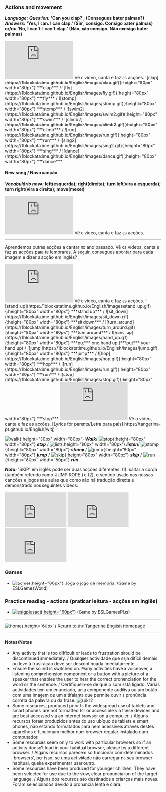 ### Actions and movement

***Language:***
***Question:*** **'Can you clap?'; (Consegues bater palmas?)**  
***Answers:***  **'Yes, I can. I can clap.' (Sim, consigo. Consigo bater palmas)**  
**or/ou 'No, I can't. I can't clap.' (Não, não consigo. Não consigo bater palmas)**  

<iframe width="220" height="124" src="https://www.youtube.com/embed/_Ir0Mc6Qilo" frameborder="0" allow="accelerometer; autoplay; clipboard-write; encrypted-media; gyroscope; picture-in-picture" allowfullscreen></iframe>  
Vê o vídeo, canta e faz as acções.  
![clap](https://1blockatatime.github.io/English/images/clap.gif){:height="80px" width="80px"} ***clap*** / ![fly](https://1blockatatime.github.io/English/images/fly.gif){:height="80px" width="80px"} ***fly*** / ![stomp](https://1blockatatime.github.io/English/images/stomp.gif){:height="80px" width="80px"} ***stomp*** / ![swim2](https://1blockatatime.github.io/English/images/swim2.gif){:height="80px" width="80px"} ***swim*** /  
![climb2](https://1blockatatime.github.io/English/images/climb2.gif){:height="80px" width="80px"} ***climb*** / ![run](https://1blockatatime.github.io/English/images/run.gif){:height="80px" width="80px"} ***run*** / ![sing2](https://1blockatatime.github.io/English/images/sing2.gif){:height="80px" width="80px"} ***sing*** / ![dance](https://1blockatatime.github.io/English/images/dance.gif){:height="80px" width="80px"} ***dance***  

#### New song / Nova canção

***Vocabulário novo:*** **left(esquerda); right(direita); turn left(vira a esquerda); turn right(vira a direita); move(mexer)**  

<iframe width="220" height="124" src="https://www.youtube.com/embed/0Qrsaz1nxsI" frameborder="0" allow="accelerometer; autoplay; clipboard-write; encrypted-media; gyroscope; picture-in-picture" allowfullscreen></iframe>    
Vê o vídeo, canta e faz as acções.  

***  

Aprendemos outras acções a cantar no ano passado. Vê os vídeos, canta e faz as acções para te lembrares. A seguir, consegues apontar para cada imagem e dizer a acção em inglês? 

<iframe width="220" height="124" src="https://www.youtube.com/embed/WsiRSWthV1k" frameborder="0" allow="accelerometer; autoplay; clipboard-write; encrypted-media; gyroscope; picture-in-picture" allowfullscreen></iframe>  
Vê o vídeo, canta e faz as acções.    
![stand_up](https://1blockatatime.github.io/English/images/stand_up.gif){:height="80px" width="80px"} ***stand up*** / ![sit_down](https://1blockatatime.github.io/English/images/sit_down.gif){:height="80px" width="80px"} ***sit down*** / ![turn_around](https://1blockatatime.github.io/English/images/turn_around.gif){:height="80px" width="80px"} ***turn around*** /  
![hand_up](https://1blockatatime.github.io/English/images/hand_up.gif){:height="80px" width="80px"} ***put*** one hand up (***put*** your hand up) / ![jump](https://1blockatatime.github.io/English/images/jump.gif){:height="80px" width="80px"} ***jump*** /  
![hop](https://1blockatatime.github.io/English/images/hop.gif){:height="80px" width="80px"} ***hop*** / ![run](https://1blockatatime.github.io/English/images/run.gif){:height="80px" width="80px"} ***run*** / ![stop](https://1blockatatime.github.io/English/images/stop.gif){:height="80px" width="80px"} ***stop***  

<iframe width="220" height="124" src="https://www.youtube.com/embed/GoSq-yZcJ-4" frameborder="0" allow="accelerometer; autoplay; clipboard-write; encrypted-media; gyroscope; picture-in-picture" allowfullscreen></iframe>  
Vê o vídeo, canta e faz as acções.  [Lyrics for parents/Letra para pais](https://tangerina-pt.github.io/English/witj)   

![walk](https://1blockatatime.github.io/English/images2/walk.png){:height="80px" width="80px"} ***Walk***/ ![stop](https://1blockatatime.github.io/English/images/stop.gif){:height="80px" width="80px"} ***stop*** / ![list](https://1blockatatime.github.io/English/images2/list.png){:height="80px" width="80px"} ***listen***/ ![stomp](https://1blockatatime.github.io/English/images/stomp.gif){:height="80px" width="80px"} ***stomp*** / ![jump](https://1blockatatime.github.io/English/images/jump.gif){:height="80px" width="80px"} ***jump*** / ![skip](https://1blockatatime.github.io/English/images2/skip.png){:height="80px" width="80px"} ***skip***  / ![run](https://1blockatatime.github.io/English/images/run.gif){:height="80px" width="80px"} ***run***   

***Nota:*** 'SKIP' em inglês pode ser duas acções diferentes: (1). saltar a corda (também referido como 'JUMP ROPE') e (2). o sentido usado nas nossas cançóes e jogos nas aulas que como não há tradução directa é demonstrado nos seguintes vídeos:  

<iframe width="198" height="112" src="https://www.youtube.com/embed/QeZRaQXJiW0" frameborder="0" allow="accelerometer; autoplay; clipboard-write; encrypted-media; gyroscope; picture-in-picture" allowfullscreen></iframe> <iframe width="198" height="112" src="https://www.youtube.com/embed/_tzIdoCLvH8" frameborder="0" allow="accelerometer; autoplay; clipboard-write; encrypted-media; gyroscope; picture-in-picture" allowfullscreen></iframe> <iframe width="198" height="112" src="https://www.youtube.com/embed/m9MccH7mWO0" frameborder="0" allow="accelerometer; autoplay; clipboard-write; encrypted-media; gyroscope; picture-in-picture" allowfullscreen></iframe>  

### Games

* [![acme](https://1blockatatime.github.io/English/images2/acme.PNG){:height="60px"}](https://www.eslgamesworld.com/members/games/vocabulary/memorytext/6%20action%20verbs%201/index.html) [Joga o jogo de memória.](https://www.eslgamesworld.com/members/games/vocabulary/memorytext/6%20action%20verbs%201/index.html) (Game by ESLGamesWorld)    

### Practice reading - actions (praticar leitura - acções em inglês)

* [![eslgplusact](https://1blockatatime.github.io/English/images2/eslgplusact.JPG){:height="60px"}](https://www.eslgamesplus.com/action-verbs-esl-interactive-grammar-vocabulary-game-present-tense/) (Game by ESLGamesPlus)   

***

[![home](https://1blockatatime.github.io/English/images/home.png){:height="60px"}](https://tangerina-pt.github.io/English) [Return to the Tangerina English Homepage](https://tangerina-pt.github.io/English)  

***

#### Notes/Notas
* Any activity that is too difficult or leads to frustration should be discontinued immediately. / Qualquer actividade que seja difícil demais ou leve à frustraçao deve ser descontinuada imediatamente.
* Ensure the sound is switched on. Many activities have a voiceover, a listening comprehension component or a button with a picture of a speaker that enables the user to hear the correct pronunciation for the word or the sentence. / Certifiquem-se de que o som está ligado. Várias actividades tem um enunciado, uma componente auditiva ou um botão com uma imagem de um altifalante que permite ouvir a pronúncia correta da palavra ou da frase. ![spkr2](/images/spkr2.PNG)
* Some resources, produced prior to the widespread use of tablets and smart phones, are not formatted for or accessible via these devices and are best accessed via an internet browser on a computer. / Alguns recursos foram produzidos antes do uso ubíquo de tablets e smart phones, não estando formatados para nem acessíveis através destes aparelhos e funcionam melhor num browser regular instalado num computador.
* Some resources seem only to work with particular browsers so if an activity doesn't load in your habitual browser, please try a different browser. / Alguns recursos parecem só funcionar com determinados 'browsers', por isso, se uma actividade não carregar no seu browser habitual, queira experimentar usar outro.
* Some resources have been produced for younger children. They have been selected for use due to the slow, clear pronunciation of the target language.  / Alguns dos recursos são destinados a crianças mais novas. Foram selecionados devido à pronuncia lenta e clara.

